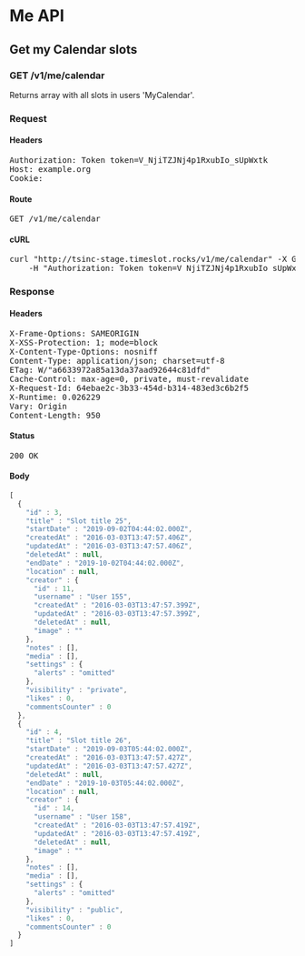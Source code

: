 # Me API

## Get my Calendar slots

### GET /v1/me/calendar

Returns array with all slots in users &#39;MyCalendar&#39;.
### Request

#### Headers

<pre>Authorization: Token token=V_NjiTZJNj4p1RxubIo_sUpWxtk
Host: example.org
Cookie: </pre>

#### Route

<pre>GET /v1/me/calendar</pre>

#### cURL

<pre class="request">curl &quot;http://tsinc-stage.timeslot.rocks/v1/me/calendar&quot; -X GET \
	-H &quot;Authorization: Token token=V_NjiTZJNj4p1RxubIo_sUpWxtk&quot;</pre>

### Response

#### Headers

<pre>X-Frame-Options: SAMEORIGIN
X-XSS-Protection: 1; mode=block
X-Content-Type-Options: nosniff
Content-Type: application/json; charset=utf-8
ETag: W/&quot;a6633972a85a13da37aad92644c81dfd&quot;
Cache-Control: max-age=0, private, must-revalidate
X-Request-Id: 64ebae2c-3b33-454d-b314-483ed3c6b2f5
X-Runtime: 0.026229
Vary: Origin
Content-Length: 950</pre>

#### Status

<pre>200 OK</pre>

#### Body

```javascript
[
  {
    "id" : 3,
    "title" : "Slot title 25",
    "startDate" : "2019-09-02T04:44:02.000Z",
    "createdAt" : "2016-03-03T13:47:57.406Z",
    "updatedAt" : "2016-03-03T13:47:57.406Z",
    "deletedAt" : null,
    "endDate" : "2019-10-02T04:44:02.000Z",
    "location" : null,
    "creator" : {
      "id" : 11,
      "username" : "User 155",
      "createdAt" : "2016-03-03T13:47:57.399Z",
      "updatedAt" : "2016-03-03T13:47:57.399Z",
      "deletedAt" : null,
      "image" : ""
    },
    "notes" : [],
    "media" : [],
    "settings" : {
      "alerts" : "omitted"
    },
    "visibility" : "private",
    "likes" : 0,
    "commentsCounter" : 0
  },
  {
    "id" : 4,
    "title" : "Slot title 26",
    "startDate" : "2019-09-03T05:44:02.000Z",
    "createdAt" : "2016-03-03T13:47:57.427Z",
    "updatedAt" : "2016-03-03T13:47:57.427Z",
    "deletedAt" : null,
    "endDate" : "2019-10-03T05:44:02.000Z",
    "location" : null,
    "creator" : {
      "id" : 14,
      "username" : "User 158",
      "createdAt" : "2016-03-03T13:47:57.419Z",
      "updatedAt" : "2016-03-03T13:47:57.419Z",
      "deletedAt" : null,
      "image" : ""
    },
    "notes" : [],
    "media" : [],
    "settings" : {
      "alerts" : "omitted"
    },
    "visibility" : "public",
    "likes" : 0,
    "commentsCounter" : 0
  }
]
```
